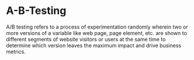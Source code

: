 # A-B-Testing

A/B testing refers to a process of experimentation randomly wherein two or more versions of a variable like web page, page element, etc. are shown to different segments of website visitors or users at the same time to determine which version leaves the maximum impact and drive business metrics.

